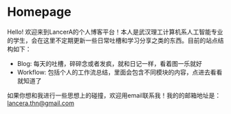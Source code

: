 # Homepage

Hello! 欢迎来到LancerA的个人博客平台！本人是武汉理工计算机系人工智能专业的学生，会在这里不定期更新一些日常吐槽和学习分享之类的东西。目前的站点结构如下：

- Blog: 每天的吐槽，碎碎念或者发疯，就和日记一样，看着图一乐就好
- Workflow: 包括个人的工作流总结，里面会包含不同模块的内容，点进去看看就知道了

如果你想和我进行一些思想上的碰撞，欢迎用email联系我！我的的邮箱地址是：<lancera.thn@gmail.com>
